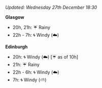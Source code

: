 *Updated: Wednesday 27th December 18:30*

**Glasgow**

* 20h, 21h: :umbrella: Rainy
* 22h - 7h: :cyclone: Windy (:cloud:)

**Edinburgh**

* 20h: :cyclone: Windy (:cloud:) [:umbrella: as of 10h]
* 21h: :umbrella: Rainy
* 22h - 6h: :cyclone: Windy (:cloud:)
* 7h: :cyclone: Windy (:partly_sunny:)
